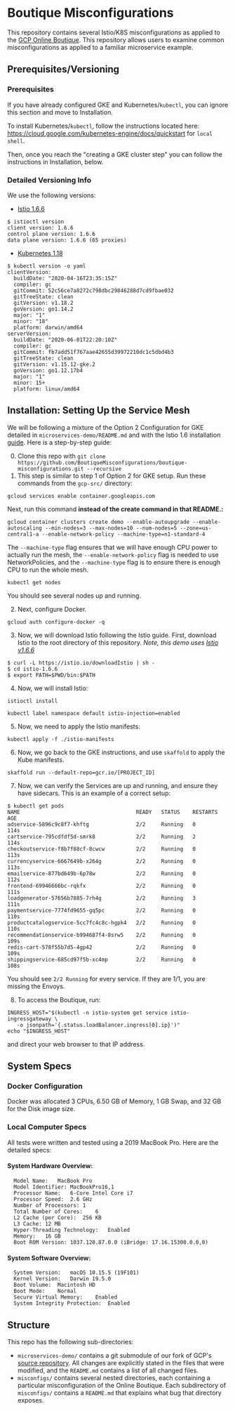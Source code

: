 # Boutique Misconfigurations
This repository contains several Istio/K8S misconfigurations as applied to the [GCP Online Boutique](https://github.com/GoogleCloudPlatform/microservices-demo). This repository allows users to examine common misconfigurations as applied to a familiar microservice example. 
## Prerequisites/Versioning
### Prerequisites
If you have already configured GKE and Kubernetes/`kubectl`, you can ignore this section and move to Installation.

To install Kubernetes/`kubectl`, follow the instructions located here: 
https://cloud.google.com/kubernetes-engine/docs/quickstart for `local shell`.

Then, once you reach the "creating a GKE cluster step" you can follow the instructions in Installation, below.

### Detailed Versioning Info
We use the following versions:
- [Istio 1.6.6](https://istio.io/latest/news/releases/1.6.x/announcing-1.6.6/)
```
$ istioctl version
client version: 1.6.6
control plane version: 1.6.6
data plane version: 1.6.6 (65 proxies)
```
- [Kubernetes 1.18](https://kubernetes.io/docs/setup/release/notes/)
```
$ kubectl version -o yaml
clientVersion:
  buildDate: "2020-04-16T23:35:15Z"
  compiler: gc
  gitCommit: 52c56ce7a8272c798dbc29846288d7cd9fbae032
  gitTreeState: clean
  gitVersion: v1.18.2
  goVersion: go1.14.2
  major: "1"
  minor: "18"
  platform: darwin/amd64
serverVersion:
  buildDate: "2020-06-01T22:20:10Z"
  compiler: gc
  gitCommit: fb7add51f767aae42655d39972210dc1c5dbd4b3
  gitTreeState: clean
  gitVersion: v1.15.12-gke.2
  goVersion: go1.12.17b4
  major: "1"
  minor: 15+
  platform: linux/amd64
```
## Installation: Setting Up the Service Mesh
We will be following a mixture of the Option 2 Configuration for GKE detailed in `microservices-demo/README.md` and with the Istio 1.6 installation [guide](https://istio.io/latest/docs/setup/getting-started/#install). Here is a step-by-step guide:

0) Clone this repo with `git clone https://github.com/BoutiqueMisconfigurations/boutique-misconfigurations.git --recursive`
1) This step is similar to step 1 of Option 2 for GKE setup. Run these commands from the `gcp-src/` directory:
```
gcloud services enable container.googleapis.com
```

Next, run this command **instead of the create command in that README.:**

```
gcloud container clusters create demo --enable-autoupgrade --enable-autoscaling --min-nodes=3 --max-nodes=10 --num-nodes=5 --zone=us-central1-a --enable-network-policy --machine-type=n1-standard-4
```
The `--machine-type` flag ensures that we will have enough CPU power to actually run the mesh, the `--enable-network-policy` flag is needed to use NetworkPolicies, and the `--machine-type` flag is to ensure there is enough CPU to run the whole mesh.

```
kubectl get nodes
```
You should see several nodes up and running.

2) Next, configure Docker.
```
gcloud auth configure-docker -q
```
3) Now, we will download Istio following the Istio guide. First, download Istio to the root directory of this repository.  *Note, this demo uses [Istio v1.6.6](https://istio.io/latest/news/releases/1.6.x/announcing-1.6.6/)*
```
$ curl -L https://istio.io/downloadIstio | sh -
$ cd istio-1.6.6
$ export PATH=$PWD/bin:$PATH
```
4) Now, we will install Istio:
```
istioctl install
```
```
kubectl label namespace default istio-injection=enabled
```
5) Now, we need to apply the Istio manifests:
```
kubectl apply -f ./istio-manifests
```
6) Now, we go back to the GKE instructions, and use `skaffold` to apply the Kube manifests.
```
skaffold run --default-repo=gcr.io/[PROJECT_ID]
```
7) Now, we can verify the Services are up and running, and ensure they have sidecars. This is an example of a 
correct setup:
```
$ kubectl get pods
NAME                                     READY   STATUS    RESTARTS   AGE
adservice-5896c9c8f7-khftg               2/2     Running   0          114s
cartservice-795cdfdf5d-smrk8             2/2     Running   2          114s
checkoutservice-f8b7f88cf-8cwcw          2/2     Running   0          113s
currencyservice-6667649b-x264g           2/2     Running   0          113s
emailservice-877bd649b-6p78w             2/2     Running   0          112s
frontend-69946666bc-rqkfx                2/2     Running   0          111s
loadgenerator-57656b7885-7rh4g           2/2     Running   3          111s
paymentservice-7774fd9655-gq5pc          2/2     Running   0          110s
productcatalogservice-5cc7fc4c8c-hgpk4   2/2     Running   0          110s
recommendationservice-b994687f4-8srw5    2/2     Running   0          109s
redis-cart-578f55b7d5-4gp42              2/2     Running   0          109s
shippingservice-685cd97f5b-xc4mp         2/2     Running   0          108s
```
You should see `2/2 Running` for every service. If they are 1/1, you are missing the Envoys.

8) To access the Boutique, run:
```
INGRESS_HOST="$(kubectl -n istio-system get service istio-ingressgateway \
   -o jsonpath='{.status.loadBalancer.ingress[0].ip}')"
echo "$INGRESS_HOST"
```
and direct your web browser to that IP address.

## System Specs
### Docker Configuration
Docker was allocated 3 CPUs, 6.50 GB of Memory, 1 GB Swap, and 32 GB for the Disk image size.
### Local Computer Specs
All tests were written and tested using a 2019 MacBook Pro. Here are the detailed specs:

#### System Hardware Overview:
```
  Model Name:	MacBook Pro
  Model Identifier:	MacBookPro16,1
  Processor Name:	6-Core Intel Core i7
  Processor Speed:	2.6 GHz
  Number of Processors:	1
  Total Number of Cores:	6
  L2 Cache (per Core):	256 KB
  L3 Cache:	12 MB
  Hyper-Threading Technology:	Enabled
  Memory:	16 GB
  Boot ROM Version:	1037.120.87.0.0 (iBridge: 17.16.15300.0.0,0)
```
#### System Software Overview:
```
  System Version:	macOS 10.15.5 (19F101)
  Kernel Version:	Darwin 19.5.0
  Boot Volume:	Macintosh HD
  Boot Mode:	Normal
  Secure Virtual Memory:	Enabled
  System Integrity Protection:	Enabled
```

## Structure
This repo has the following sub-directories:
- `microservices-demo/` contains a git submodule of our fork of GCP's [source repository](https://github.com/GoogleCloudPlatform/microservices-demo/). All changes are explicitly stated in the files that were modified, and the `README.md` contains a list of all changed files.
- `misconfigs/` contains several nested directories, each containing a particular misconfiguration of the Online Boutique. Each subdirectory of `misconfigs/` contains a `README.md` that explains what bug that directory exposes.
